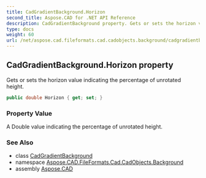 ```yaml
---
title: CadGradientBackground.Horizon
second_title: Aspose.CAD for .NET API Reference
description: CadGradientBackground property. Gets or sets the horizon value indicating the percentage of unrotated height
type: docs
weight: 60
url: /net/aspose.cad.fileformats.cad.cadobjects.background/cadgradientbackground/horizon/
---
```

## CadGradientBackground.Horizon property

Gets or sets the horizon value indicating the percentage of unrotated height.

```csharp
public double Horizon { get; set; }
```

### Property Value

A Double value indicating the percentage of unrotated height.

### See Also

* class [CadGradientBackground](../)
* namespace [Aspose.CAD.FileFormats.Cad.CadObjects.Background](../../../aspose.cad.fileformats.cad.cadobjects.background/)
* assembly [Aspose.CAD](../../../)


